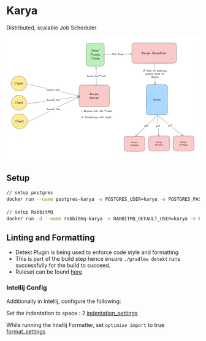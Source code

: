 # Karya

Distributed, scalable Job Scheduler

![overview.png](./docs/media/overiew.png)

## Setup

```bash
// setup postgres
docker run --name postgres-karya -e POSTGRES_USER=karya -e POSTGRES_PASSWORD=karya -e POSTGRES_DB=karya -p 5432:5432 -d postgres

// setup RabbitMQ
docker run -d --name rabbitmq-karya -e RABBITMQ_DEFAULT_USER=karya -e RABBITMQ_DEFAULT_PASS=karya -e RABBITMQ_DEFAULT_VHOST=/ -p 5672:5672 -p 15672:15672 rabbitmq:management
```

## Linting and Formatting

- Detekt Plugin is being used to enforce code style and formatting
- This is part of the build step hence ensure `./gradlew detekt` runs successfully for the build to succeed.
- Ruleset can be found [here](./detekt.yml)

### Intellij Config

Additionally in Intellij, configure the following:

Set the indentation to space : 2
[indentation_settings](./docs/media/intellij_indentation.png)

While running the Intellij Formatter, set `optimise import` to true
[format_settings]("./docs/media/intellij_format.png")